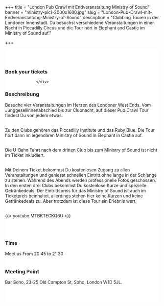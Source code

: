 ﻿+++
title = "London Pub Crawl mit Endveranstaltung Ministry of Sound"
banner = "ministry-pic1-2000x1600.jpg"
slug = "London-Pub-Crawl-mit-Endveranstaltung-Ministry-of-Sound"
description = "Clubbing Touren in der Londoner Innenstadt. Du besuchst verschiedene Veranstaltungen in einer Nacht in Piccadilly Circus und die Tour hört in Elephant and Castle im Ministry of Sound auf."

+++

<section class="mbr-section" id="msg-box5-1w" style="background-color: rgb(255, 255, 255); padding-top: 40px; padding-bottom: 40px;">
    <div class="container">
        <div class="row">
        <div class="col-md-6 col-lg-5 col-xl-4" id= "fix1">
<h3>Book your tickets</h3>
<script src="https://assets.ticketinghub.com/checkout.js" data-channel="bb08e2f1-d766-4192-bdd1-fc15d7ee4c3e" data-endpoint="https://api.ticketinghub.com" data-product="30007f1d-0d66-49bc-9ebe-55e74551faeb" data-layout="embed" data-landing="calendar" data-event-period="7" data-events-view-mode="multi-day" data-fields="name,email,telephone" data-collect-voucher-recipient-info="1" data-color="#1b2d49" data-button-label="BOOK NOW" data-footer="ssl" data-social-sharing="0" data-subscribe="1" data-show-product-logo="0" data-show-product-description="0" data-discounts="1" data-free="0" data-avs="0" data-ga-track-pageviews="1" data-ga-track-purchases="1"></script>



                  </div>
<div class="col-md-6 col-lg-7 col-xl-8"> <h3 class="mbr-section-title display-2">Beschreibung</h3>

Besuche vier Veranstaltungen im Herzen des Londoner West Ends.  Vom Junggesellinnenabschied bis zur Clubnacht, auf dieser Pub Crawl Tour findest Du von jedem etwas.<br><br>

Zu den Clubs gehören das Piccadilly Institute und das Ruby Blue. Die Tour hört dann im legendären Ministry of Sound in Elephant in Castle auf.<br><br>

Die U-Bahn Fahrt nach dem dritten Club bis zum Ministry of Sound ist nicht im Ticket inkludiert.<br><br>

Mit Deinem Ticket bekommst Du kostenlosen Zugang zu allen Veranstaltungen und geniesst schnellen Eintritt ohne lange in der Schlange zu stehen. Während des Abends werden  professionelle Fotos geschossen.
In den ersten drei Clubs bekommst Du kostenlose Kurze und spezielle Getränkedeals.
Der Eintrittspreis für das Ministry of Sound ist auch im Ticketpreis beinhaltet, allerdings stehen hier keine Kurzen und keine Getränkedeals zu. Aber trotzdem ist diese Tour ein Erlebnis wert.<br><br>


{{< youtube MTBKTECKQ6U >}}

<br>
<br>
<h3 class="mbr-section-title display-2">Time</h3>
 Meet us From 20:45 to 21:30
<br>
<br>

<h3 class="mbr-section-title display-2">Meeting Point</h3>
Bar Soho, 23-25 Old Compton St, Soho, London W1D 5JL.
<br>
<br>
<script src='https://static.citymapper.com/js/embed/widget.js' data-slug='j7xjvtxvmq' data-width=600 ></script>

</section>
